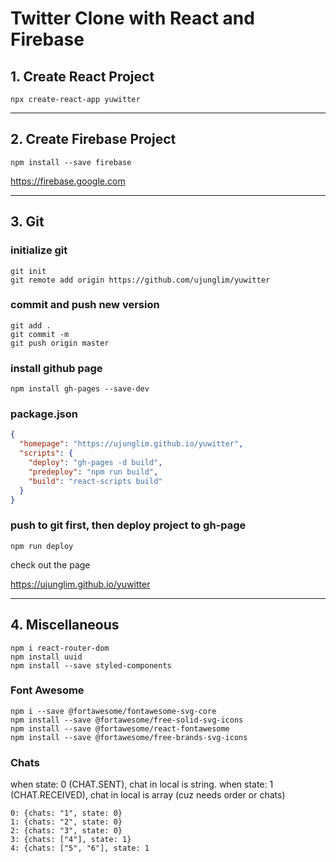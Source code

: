 # Twitter Clone with React and Firebase

## 1. Create React Project

```
npx create-react-app yuwitter
```

---

## 2. Create Firebase Project

```
npm install --save firebase
```

https://firebase.google.com

---

## 3. Git

### initialize git

```
git init
git remote add origin https://github.com/ujunglim/yuwitter
```

### commit and push new version

```
git add .
git commit -m
git push origin master
```

### install github page

```
npm install gh-pages --save-dev
```

### package.json

```json
{
  "homepage": "https://ujunglim.github.io/yuwitter",
  "scripts": {
    "deploy": "gh-pages -d build",
    "predeploy": "npm run build",
    "build": "react-scripts build"
  }
}
```

### push to git first, then deploy project to gh-page

```
npm run deploy
```

check out the page

https://ujunglim.github.io/yuwitter

---

## 4. Miscellaneous

```
npm i react-router-dom
npm install uuid
npm install --save styled-components
```

### Font Awesome

```
npm i --save @fortawesome/fontawesome-svg-core
npm install --save @fortawesome/free-solid-svg-icons
npm install --save @fortawesome/react-fontawesome
npm install --save @fortawesome/free-brands-svg-icons
```

### Chats

when state: 0 (CHAT.SENT), chat in local is string.
when state: 1 (CHAT.RECEIVED), chat in local is array (cuz needs order or chats)

```
0: {chats: "1", state: 0}
1: {chats: "2", state: 0}
2: {chats: "3", state: 0}
3: {chats: ["4"], state: 1}
4: {chats: ["5", "6"], state: 1
```
